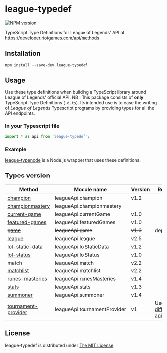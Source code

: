 # league-typedef
[![NPM version](https://badge.fury.io/js/league-typedef.svg?branch=master)](https://www.npmjs.com/package/league-typedef)

TypeScript Type Definitions for League of Legends' API at https://developer.riotgames.com/api/methods

## Installation
`npm install --save-dev league-typedef`

## Usage
Use these type definitions when building a TypeScript library around League of Legends' official API.
NB : This package consists of **only** TypeScript Type Definitions (`.d.ts`). Its intended use is to ease the writing of *League of Legends* Typescript programs by providing types for all the API endpoints.

### In your Typescript file
```typescript
import * as api from 'league-typedef';
```

### Example
[league-typenode](https://github.com/Protectator/league-typenode) is a Node.js wrapper that uses these definitions.

## Types version
| Method        	| Module name | Version 	| Remarks
|-----------------	|-----------  |------	    |--------
| [champion](https://developer.riotgames.com/api-methods/#champion-v1.2)        	| leagueApi.champion | v1.2 | |
| [championmastery](https://developer.riotgames.com/api-methods/#championmastery)        	| leagueApi.championmastery |  | |
| [current-game](https://developer.riotgames.com/api-methods/#current-game-v1.0)    	| leagueApi.currentGame | v1.0 | |
| [featured-games](https://developer.riotgames.com/api-methods/#featured-games-v1.0)  	| leagueApi.featuredGames | v1.0 | |
| ~~[game](https://developer.riotgames.com/api-methods/#game-v1.3)~~             	| ~~leagueApi.game~~ | ~~v1.3~~ | deprecated |
| [league](https://developer.riotgames.com/api-methods/#league-v2.5)          	| leagueApi.league | v2.5 | |
| [lol-static-data](https://developer.riotgames.com/api-methods/#lol-static-data-v1.2) 	| leagueApi.lolStaticData | v1.2 | |
| [lol-status](https://developer.riotgames.com/api-methods/#lol-status-v1.0)      	| leagueApi.lolStatus | v1.0 | |
| [match](https://developer.riotgames.com/api-methods/#match-v2.2)           	| leagueApi.match | v2.2 | |
| [matchlist](https://developer.riotgames.com/api-methods/#matchlist-v2.2)         | leagueApi.matchlist | v2.2 | |
| [runes-masteries](https://developer.riotgames.com/api-methods/#runes-masteries-v1.4)     | leagueApi.runesMasteries | v1.4 | |
| [stats](https://developer.riotgames.com/api-methods/#stats-v1.3)           	| leagueApi.stats | v1.3 | |
| [summoner](https://developer.riotgames.com/api-methods/#summoner-v1.4)        	| leagueApi.summoner	| v1.4 | |
| [tournament-provider](https://developer.riotgames.com/api/methods#!/1057) | leagueApi.tournamentProvider | v1 | Uses a [different api key](https://developer.riotgames.com/tournament-api.html) |

## License
league-typedef is distributed under [The MIT License](http://opensource.org/licenses/MIT).
